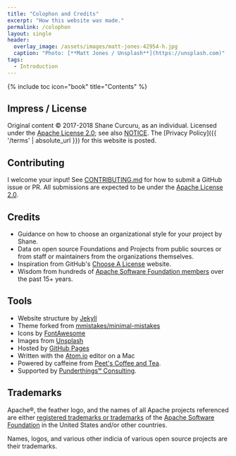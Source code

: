 ```yaml
---
title: "Colophon and Credits"
excerpt: "How this website was made."
permalink: /colophon
layout: single
header:
  overlay_image: /assets/images/matt-jones-42954-h.jpg
  caption: "Photo: [**Matt Jones / Unsplash**](https://unsplash.com)"
tags:
  - Introduction
---
```


{% include toc icon="book" title="Contents" %}

## Impress / License

Original content &copy; 2017-2018 Shane Curcuru, as an individual.  Licensed under the [Apache License 2.0](LICENSE); see also [NOTICE](NOTICE).  The [Privacy Policy]({{ '/terms' | absolute_url }}) for this website is posted.

## Contributing

I welcome your input!  See [CONTRIBUTING.md](CONTRIBUTING.md) for how to submit a GitHub issue or PR.  All submissions are expected to be under the [Apache License 2.0](http://www.apache.org/licenses/LICENSE-2.0.html).

## Credits

- Guidance on how to choose an organizational style for your project by Shane.
- Data on open source Foundations and Projects from public sources or from staff or maintainers from the organizations themselves.
- Inspiration from GitHub's [Choose A License](https://choosealicense.com/) website.
- Wisdom from hundreds of [Apache Software Foundation members](https://www.apache.org/foundation/members) over the past 15+ years.

## Tools

- Website structure by [Jekyll](https://jekyllrb.com/)
- Theme forked from [mmistakes/minimal-mistakes](https://github.com/mmistakes/minimal-mistakes)
- Icons by [FontAwesome](http://fontawesome.io/)
- Images from [Unsplash](https://unsplash.com/)
- Hosted by [GitHub Pages](https://pages.github.com/)
- Written with the [Atom.io](https://atom.io/) editor on a Mac
- Powered by caffeine from [Peet's Coffee and Tea](http://www.whyilovepeets.com/).
- Supported by [Punderthings℠ Consulting](http://punderthings.com/).

## Trademarks

Apache®, the feather logo, and the names of all Apache projects referenced are either [registered trademarks or trademarks](https://www.apache.org/foundation/marks/) of the [Apache Software Foundation](http://www.apache.org/) in the United States and/or other countries.  

Names, logos, and various other indicia of various open source projects are their trademarks.